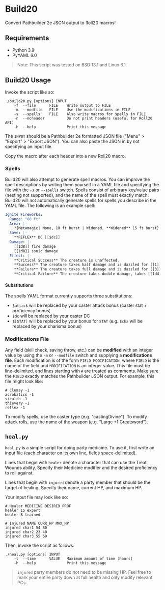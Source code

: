 #   Build20

Convert Pathbuilder 2e JSON output to Roll20 macros!


##  Requirements

  - Python 3.9
  - PyYAML 6.0

> Note: This script was tested on BSD 13.1 and Linux 6.1.


##  Build20 Usage

Invoke the script like so:

```
./build20.py [options] INPUT
    -f  --file      FILE    Write output to FILE
    -m  --modfile   FILE    Use the modifications in FILE
    -s  --spells    FILE    Also write macros for spells in FILE
    -n  --noheader          Do not print headers (useful for Roll20 API)
    -h  --help              Print this message
```

The `INPUT` should be a Pathbuilder 2e formatted JSON file ("Menu" > "Export" >
"Export JSON").  You can also paste the JSON in by not specifying an input file.

Copy the macro after each header into a new Roll20 macro.

### Spells

Build20 will also attempt to generate spell macros.  You can improve the spell
descriptions by writing them yourself in a YAML file and specifying the file
with the `-s` or `--spells` switch.  Spells consist of arbitrary key/value pairs
(nesting not supported), and the name of the spell must exactly match.  Build20
will not automatically generate spells for spells you describe in the YAML file.
The following is an example spell:

```yaml
Ignite Fireworks:
  Range: "60 ft"
  Area: |-
    ?{Metamagic| None, 10 ft burst | Widened, **Widened** 15 ft burst}
  Save: |-
    **REFLEX** DC [[$dc]]
  Damage: |-
    [[1d8]] fire damage
    [[1d8]] sonic damage
  Effect: |-
    **Critical Success** The creature is unaffected.
    **Success** The creature takes half damage and is dazzled for [[1]] round.
    **Failure** The creature takes full damage and is dazzled for [[3]] rounds.
    **Critical Failure** The creature takes double damage, takes [[1d4]] persistent fire damage, and is dazzled for [[1]] minute.
```

#### Substitutions

The spells YAML format currently supports three substitutions:
  - `$attack` will be replaced by your caster attack bonus (caster stat +
    proficiency bonus)
  - `$dc` will be replaced by your caster DC
  - `$[STAT]` will be replaced by your bonus for `STAT` (e.g. `$cha` will be
    replaced by your charisma bonus)

### Modifications File

Any field (skill check, saving throw, etc.) can be **modified** with an integer
value by using the `-m` or `--modfile` switch and supplying a **modifications
file**.  Each modification is of the form `FIELD MODIFICATION`, where `FIELD` is
the name of the field and `MODIFICATION` is an integer value.  This file must be
line-delimited, and lines starting with `#` are treated as comments.  Make sure
the `FIELD` exactly matches the Pathbuilder JSON output.  For example, this file
might look like:

```
# Clumsy -1
acrobatics -1
stealth -1
thievery -1
reflex -1
```

To modify spells, use the caster type (e.g. "castingDivine").  To modify attack rolls,
use the name of the weapon (e.g. "Large +1 Greatsword").

##  `heal.py`

`heal.py` is a simple script for doing party medicine.  To use it, first write
an input file (each character on its own line, fields space-delimited).

Lines that begin with `healer` denote a character that can use the Treat Wounds
ability.  Specify their Medicine modifier and the desired proficiency to roll
against.  

Lines that begin with `injured` denote a party member that should be the target
of healing.  Specify their name, current HP, and maximum HP.

Your input file may look like so:

```
# Healer MEDICINE DESIRED_PROF
healer 15 expert
healer 8 trained

# Injured NAME CURR_HP MAX_HP
injured char1 54 80
injured char2 23 40
injured char3 55 60
```

Then, invoke the script as follows:

```
./heal.py [options] INPUT
    -t  --time      VALUE   Maximum amount of time (hours)
    -h  --help              Print this message
```

> `injured` party members do not need to be missing HP.  Feel free to mark your
> entire party down at full health and only modify relevant PCs.
